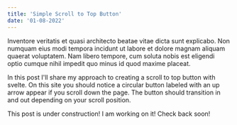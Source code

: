 ```yaml
---
title: 'Simple Scroll to Top Button'
date: '01-08-2022'
---
```


Inventore veritatis et quasi architecto beatae vitae dicta sunt explicabo. Non numquam eius modi tempora incidunt ut labore et dolore magnam aliquam quaerat voluptatem. Nam libero tempore, cum soluta nobis est eligendi optio cumque nihil impedit quo minus id quod maxime placeat.

In this post I'll share my approach to creating a scroll to top button with svelte. On this site you should notice a circular button labeled with an up arrow appear if you scroll down the page. The button should transition in and out depending on your scroll position.

This post is under construction! I am working on it! Check back soon!
